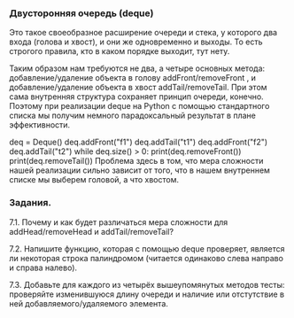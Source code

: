 ### Двусторонняя очередь (deque)
Это такое своеобразное расширение очереди и стека, у которого два входа (голова и хвост), и они же одновременно и выходы. То есть строгого правила, кто в каком порядке выходит, тут нету.

Таким образом нам требуются не два, а четыре основных метода: добавление/удаление объекта в голову addFront/removeFront , и добавление/удаление объекта в хвост addTail/removeTail. При этом сама внутренняя структура сохраняет принцип очереди, конечно. Поэтому при реализации deque на Python с помощью стандартного списка мы получим немного парадоксальный результат в плане эффективности.

deq = Deque()
deq.addFront("f1")
deq.addTail("t1")
deq.addFront("f2")
deq.addTail("t2")
while deq.size() > 0:
    print(deq.removeFront())
    print(deq.removeTail())
Проблема здесь в том, что мера сложности нашей реализации сильно зависит от того, что в нашем внутреннем списке мы выберем головой, а что хвостом.

### Задания.

7.1. Почему и как будет различаться мера сложности для addHead/removeHead и addTail/removeTail?

7.2. Напишите функцию, которая с помощью deque проверяет, является ли некоторая строка палиндромом (читается одинаково слева направо и справа налево).

7.3. Добавьте для каждого из четырёх вышеупомянутых методов тесты: проверяйте изменившуюся длину очереди и наличие или отстутствие в ней добавляемого/удаляемого элемента.